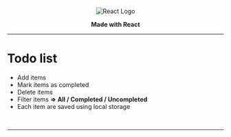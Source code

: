 <br>
<div align="center">
    <img alt="React Logo" src="https://github.com/Florent-lmnt/react-todolist/blob/master/public/favicon.ico?raw=true"/>
    <p style="font-weight: bold">Made with React</p>
</div>

***

# Todo list

* Add items
* Mark items as completed
* Delete items
* Filter items **⇒ All / Completed / Uncompleted**
* Each item are saved using local storage

<br>

***

